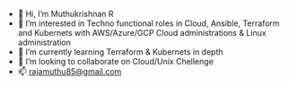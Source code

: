 - 👋 Hi, I’m Muthukrishnan R
- 👀 I’m interested in Techno functional roles in Cloud, Ansible, Terraform and Kubernets with AWS/Azure/GCP Cloud administrations & Linux administration
- 🌱 I’m currently learning Terraform & Kubernets in depth
- 💞️ I’m looking to collaborate on Cloud/Unix Chellenge
- 📫 rajamuthu85@gmail.com

<!---
rajamuthu85/rajamuthu85 is a ✨ special ✨ repository because its `README.md` (this file) appears on your GitHub profile.
You can click the Preview link to take a look at your changes.
--->
